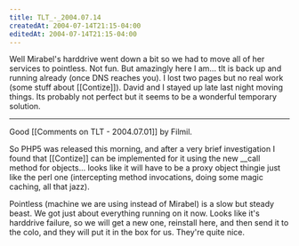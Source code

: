 ```yaml
---
title: TLT_-_2004.07.14
createdAt: 2004-07-14T21:15-04:00
editedAt: 2004-07-14T21:15-04:00
---
```


Well Mirabel's harddrive went down a bit so we had to move all of her services to pointless. Not fun. But amazingly here I am... tlt is back up and running already (once DNS reaches you). I lost two pages but no real work (some stuff about [[Contize]]). David and I stayed up late last night moving things. Its probably not perfect but it seems to be a wonderful temporary solution.

----

Good [[Comments on TLT - 2004.07.01]] by Filmil.

So PHP5 was released this morning, and after a very brief investigation I found that [[Contize]] can be implemented for it using the new __call method for objects... looks like it will have to be a proxy object thingie just like the perl one (intercepting method invocations, doing some magic caching, all that jazz).

Pointless (machine we are using instead of Mirabel) is a slow but steady beast. We got just about everything running on it now. Looks like it's harddrive failure, so we will get a new one, reinstall here, and then send it to the colo, and they will put it in the box for us. They're quite nice.

